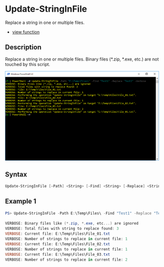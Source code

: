 # Update-StringInFile

Replace a string in one or multiple files.

* [view function](https://github.com/BornToBeRoot/PowerShell/blob/master/Module/LazyAdmin/Functions/File/Update-StringInFile.ps1)

## Description

 Replace a string in one or multiple files.
 Binary files (*.zip, *.exe, etc.) are not touched by this script. 

![Screenshot](Images/Update-StringInFile.png?raw=true "Update-StringInFile")

## Syntax

```powershell
Update-StringInFile [-Path] <String> [-Find] <String> [-Replace] <String> [[-CaseSensitive]] [<CommonParameters>]
```

## Example 1

```powershell
PS> Update-StringInFile -Path E:\Temp\Files\ -Find "Test1" -Replace "Test2" -Verbose
       
VERBOSE: Binary files like (*.zip, *.exe, etc...) are ignored
VERBOSE: Total files with string to replace found: 3
VERBOSE: Current file: E:\Temp\Files\File_01.txt
VERBOSE: Number of strings to replace in current file: 1
VERBOSE: Current file: E:\Temp\Files\File_02.txt
VERBOSE: Number of strings to replace in current file: 1
VERBOSE: Current file: E:\Temp\Files\File_03.txt
VERBOSE: Number of strings to replace in current file: 2
```